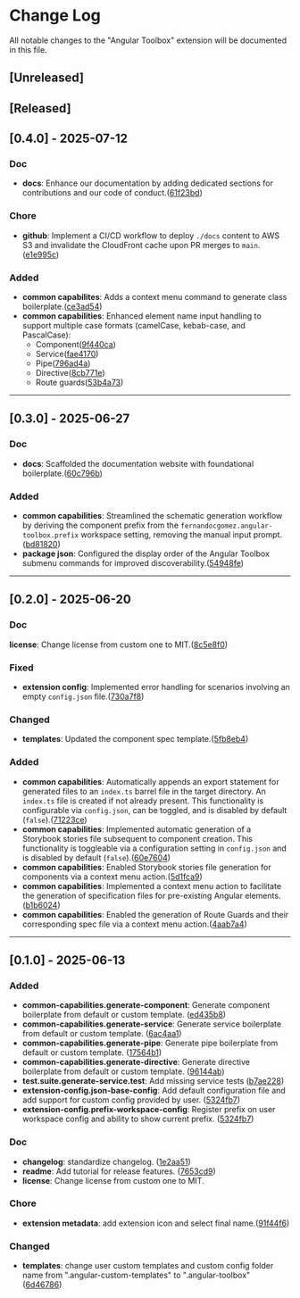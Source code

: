 # Change Log

All notable changes to the "Angular Toolbox" extension will be documented in this file.

## [Unreleased]

## [Released]

## [0.4.0] - 2025-07-12

### Doc

- **docs**: Enhance our documentation by adding dedicated sections for contributions and our code of conduct.([61f23bd](https://github.com/Fernandocgomez/vscode-extensions.angular-toolbox/pull/63/commits/61f23bd17648356b284dd63802b4f0db1bc08fachttps://github.com/Fernandocgomez/vscode-extensions.angular-toolbox/pull/63/commits/61f23bd17648356b284dd63802b4f0db1bc08fac))

### Chore

- **github**: Implement a CI/CD workflow to deploy `./docs` content to AWS S3 and invalidate the CloudFront cache upon PR merges to `main`.([e1e995c](https://github.com/Fernandocgomez/vscode-extensions.angular-toolbox/pull/65/commits/e1e995cb98ee92979ad5a91a9817d1dc6b365a0d))

### Added

- **common capabilites**: Adds a context menu command to generate class boilerplate.([ce3ad54](https://github.com/Fernandocgomez/vscode-extensions.angular-toolbox/pull/67/commits/ce3ad54b908ef2a27ef4eebc2be02a1203c78610))
- **common capabilities**: Enhanced element name input handling to support multiple case formats (camelCase, kebab-case, and PascalCase):
  - Component([9f440ca](https://github.com/Fernandocgomez/vscode-extensions.angular-toolbox/commit/9f440ca35c9553a40c2a80707f449ed55ec811bb))
  - Service([fae4170](https://github.com/Fernandocgomez/vscode-extensions.angular-toolbox/commit/fae4170c69c87304e9a85594d735dae713516a26))
  - Pipe([796ad4a](https://github.com/Fernandocgomez/vscode-extensions.angular-toolbox/commit/796ad4a))
  - Directive([8cb771e](https://github.com/Fernandocgomez/vscode-extensions.angular-toolbox/pull/68/commits/8cb771ee34ec3e569f1a84e5f46f92de316ad5df))
  - Route guards([53b4a73](https://github.com/Fernandocgomez/vscode-extensions.angular-toolbox/pull/68/commits/53b4a734e41d57b16ea88627945866c8ec54b65f))

---

## [0.3.0] - 2025-06-27

### Doc

- **docs**: Scaffolded the documentation website with foundational boilerplate.([60c796b](https://github.com/Fernandocgomez/vscode-extensions.angular-toolbox/pull/52/commits/60c796b2fa44b36011897c40afe562741248eee8))

### Added

- **common capabilities**: Streamlined the schematic generation workflow by deriving the component prefix from the `fernandocgomez.angular-toolbox.prefix` workspace setting, removing the manual input prompt.([bd81820](https://github.com/Fernandocgomez/vscode-extensions.angular-toolbox/pull/54/commits/bd8182074d659e22c74cfea6ee08aad05aa51a4e))
- **package json**: Configured the display order of the Angular Toolbox submenu commands for improved discoverability.([54948fe](https://github.com/Fernandocgomez/vscode-extensions.angular-toolbox/pull/55/commits/54948fe3e885be533e8c3b017f511620d500fb6b))

---

## [0.2.0] - 2025-06-20

### Doc

**license**: Change license from custom one to MIT.([8c5e8f0](https://github.com/Fernandocgomez/vscode-extensions.angular-toolbox/pull/26/commits/8c5e8f0948f5bd630c3b9e798c71cae865b9a37b))

### Fixed

- **extension config**: Implemented error handling for scenarios involving an empty `config.json` file.([730a7f8](https://github.com/Fernandocgomez/vscode-extensions.angular-toolbox/pull/36/commits/730a7f848895a5673bb38edd837234c12184cafa))

### Changed

- **templates**: Updated the component spec template.([5fb8eb4](https://github.com/Fernandocgomez/vscode-extensions.angular-toolbox/pull/37/commits/5fb8eb49a8bb9fa5c15710989dd3eed9a4a20f8b))

### Added

- **common capabilities**: Automatically appends an export statement for generated files to an `index.ts` barrel file in the target directory. An `index.ts` file is created if not already present. This functionality is configurable via `config.json`, can be toggled, and is disabled by default (`false`).([71223ce](https://github.com/Fernandocgomez/vscode-extensions.angular-toolbox/pull/39/commits/71223ce49d119d2351f631a2a693aa1fb6eff212))
- **common capabilities**: Implemented automatic generation of a Storybook stories file subsequent to component creation. This functionality is toggleable via a configuration setting in `config.json` and is disabled by default (`false`).([60e7604](https://github.com/Fernandocgomez/vscode-extensions.angular-toolbox/pull/41/commits/60e7604014bc2087b7e121562a65cfae5cea1e97))
- **common capabilities**: Enabled Storybook stories file generation for components via a context menu action.([5d1fca9](https://github.com/Fernandocgomez/vscode-extensions.angular-toolbox/pull/42/commits/5d1fca9d2607609d4b8c99d2e7f63d9785015f0d))
- **common capabilities**: Implemented a context menu action to facilitate the generation of specification files for pre-existing Angular elements.([b1b6024](https://github.com/Fernandocgomez/vscode-extensions.angular-toolbox/pull/44/commits/b1b6024886a51b3f34fe7cb29cf6a5bc0ec7a0d5))
- **common capabilities**: Enabled the generation of Route Guards and their corresponding spec file via a context menu action.([4aab7a4](https://github.com/Fernandocgomez/vscode-extensions.angular-toolbox/pull/46/commits/4aab7a41675b8a931c25a0dd71c9fec3aafcce9b))

---

## [0.1.0] - 2025-06-13

### Added

- **common-capabilities.generate-component**: Generate component boilerplate from default or custom template. ([ed435b8](https://github.com/Fernandocgomez/vscode-extensions.angular-toolbox/commit/ed435b83da1bae23976d8d4476a1d02e53070294))
- **common-capabilities.generate-service**: Generate service boilerplate from default or custom template. ([6ac4aa1](https://github.com/Fernandocgomez/vscode-extensions.angular-toolbox/commit/6ac4aa1f9e68964283056c16ac54b14ab33c5215))
- **common-capabilities.generate-pipe**: Generate pipe boilerplate from default or custom template. ([17564b1](https://github.com/Fernandocgomez/vscode-extensions.angular-toolbox/commit/17564b1d1b51da451050aab25426ebcf08ed0e3a))
- **common-capabilities.generate-directive**: Generate directive boilerplate from default or custom template. ([96144ab](https://github.com/Fernandocgomez/vscode-extensions.angular-toolbox/commit/96144abb822db55c95c349336a71764116d8a73e))
- **test.suite.generate-service.test**: Add missing service tests ([b7ae228](https://github.com/Fernandocgomez/vscode-extensions.angular-toolbox/commit/b7ae2283313777c43474d58bc64baefb54e64224))
- **extension-config.json-base-config**: Add default configuration file and add support for custom config provided by user. ([5324fb7](https://github.com/Fernandocgomez/vscode-extensions.angular-toolbox/commit/5324fb710738b3af34c5cceec68cd94c3433b192))
- **extension-config.prefix-workspace-config**: Register prefix on user workspace config and ability to show current prefix. ([5324fb7](https://github.com/Fernandocgomez/vscode-extensions.angular-toolbox/commit/5324fb710738b3af34c5cceec68cd94c3433b192))

### Doc

- **changelog**: standardize changelog. ([1e2aa51](https://github.com/Fernandocgomez/vscode-extensions.angular-toolbox/pull/19/commits/1e2aa51ae58fc0aaa7ae0f07453ab0b3bc7f5d79))
- **readme**: Add tutorial for release features. ([7653cd9](https://github.com/Fernandocgomez/vscode-extensions.angular-toolbox/pull/21/commits/7653cd99535b5d45fdb7fd484b534c567e9dd023))
- **license**: Change license from custom one to MIT.

### Chore

- **extension metadata**: add extension icon and select final name.([91f44f6](https://github.com/Fernandocgomez/vscode-extensions.angular-toolbox/pull/22/commits/91f44f66021aba7b2fcf6650a5b5bf5e16a71588))

### Changed

- **templates**: change user custom templates and custom config folder name from ".angular-custom-templates" to ".angular-toolbox" ([6d46786](https://github.com/Fernandocgomez/vscode-extensions.angular-toolbox/pull/22/commits/6d46786b5b2e424c43b98f447037af3fc51ba606))
